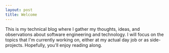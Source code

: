 ```yaml
---
layout: post
title: Welcome
---
```


This is my technical blog where I gather my thoughts, ideas, and observations about software engineering and technology. I will focus on the topics that I'm currently working on, either at my actual day job or as side-projects. Hopefully, you'll enjoy reading along.
